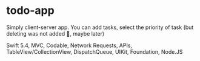 # todo-app

Simply client-server app. You can add tasks, select the priority of task (but deleting was not added 🥲, maybe later)

Swift 5.4, MVC, Codable, Network Requests, APIs, TableView/CollectionView, DispatchQueue, UIKit, Foundation, Node.JS
